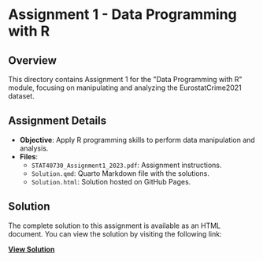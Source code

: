 # Assignment 1 - Data Programming with R

## Overview
This directory contains Assignment 1 for the "Data Programming with R" module, focusing on manipulating and analyzing the EurostatCrime2021 dataset.

## Assignment Details
- **Objective**: Apply R programming skills to perform data manipulation and analysis.
- **Files**:
  - `STAT40730_Assignment1_2023.pdf`: Assignment instructions.
  - `Solution.qmd`: Quarto Markdown file with the solutions.
  - `Solution.html`: Solution hosted on GitHub Pages.

## Solution
The complete solution to this assignment is available as an HTML document. You can view the solution by visiting the following link:

**[View Solution](https://shubhgaur37.github.io/UCD-Autumn-Data-Programming-With-R/Assignment-1/Solution.html)**
